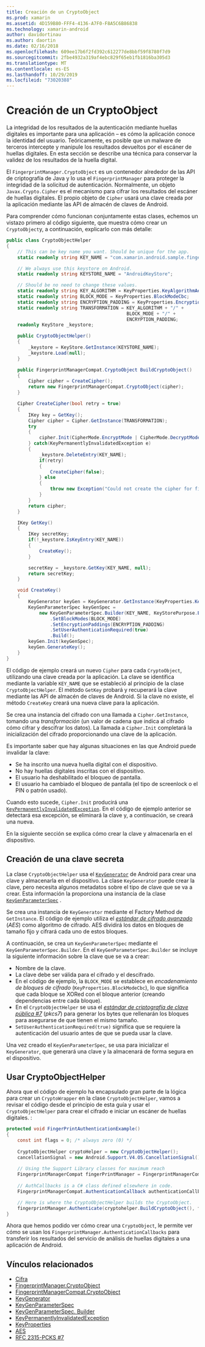```yaml
---
title: Creación de un CryptoObject
ms.prod: xamarin
ms.assetid: 4D159B80-FFF4-4136-A7F0-F8A5C6B86838
ms.technology: xamarin-android
author: davidortinau
ms.author: daortin
ms.date: 02/16/2018
ms.openlocfilehash: 609ee17b6f2fd392c612277de8bbf59f8780f7d9
ms.sourcegitcommit: 2fbe4932a319af4ebc829f65eb1fb1816ba305d3
ms.translationtype: MT
ms.contentlocale: es-ES
ms.lasthandoff: 10/29/2019
ms.locfileid: "73020388"
---
```

# <a name="creating-a-cryptoobject"></a>Creación de un CryptoObject

La integridad de los resultados de la autenticación mediante huellas digitales es importante para una aplicación &ndash; es cómo la aplicación conoce la identidad del usuario. Teóricamente, es posible que un malware de terceros intercepte y manipule los resultados devueltos por el escáner de huellas digitales. En esta sección se describe una técnica para conservar la validez de los resultados de la huella digital. 

El `FingerprintManager.CryptoObject` es un contenedor alrededor de las API de criptografía de Java y lo usa el `FingerprintManager` para proteger la integridad de la solicitud de autenticación. Normalmente, un objeto `Javax.Crypto.Cipher` es el mecanismo para cifrar los resultados del escáner de huellas digitales. El propio objeto de `Cipher` usará una clave creada por la aplicación mediante las API de almacén de claves de Android.

Para comprender cómo funcionan conjuntamente estas clases, echemos un vistazo primero al código siguiente, que muestra cómo crear un `CryptoObject`y, a continuación, explicarlo con más detalle:

```csharp
public class CryptoObjectHelper
{
    // This can be key name you want. Should be unique for the app.
    static readonly string KEY_NAME = "com.xamarin.android.sample.fingerprint_authentication_key";

    // We always use this keystore on Android.
    static readonly string KEYSTORE_NAME = "AndroidKeyStore";

    // Should be no need to change these values.
    static readonly string KEY_ALGORITHM = KeyProperties.KeyAlgorithmAes;
    static readonly string BLOCK_MODE = KeyProperties.BlockModeCbc;
    static readonly string ENCRYPTION_PADDING = KeyProperties.EncryptionPaddingPkcs7;
    static readonly string TRANSFORMATION = KEY_ALGORITHM + "/" +
                                            BLOCK_MODE + "/" +
                                            ENCRYPTION_PADDING;
    readonly KeyStore _keystore;

    public CryptoObjectHelper()
    {
        _keystore = KeyStore.GetInstance(KEYSTORE_NAME);
        _keystore.Load(null);
    }

    public FingerprintManagerCompat.CryptoObject BuildCryptoObject()
    {
        Cipher cipher = CreateCipher();
        return new FingerprintManagerCompat.CryptoObject(cipher);
    }

    Cipher CreateCipher(bool retry = true)
    {
        IKey key = GetKey();
        Cipher cipher = Cipher.GetInstance(TRANSFORMATION);
        try
        {
            cipher.Init(CipherMode.EncryptMode | CipherMode.DecryptMode, key);
        } catch(KeyPermanentlyInvalidatedException e)
        {
            _keystore.DeleteEntry(KEY_NAME);
            if(retry)
            {
                CreateCipher(false);
            } else
            {
                throw new Exception("Could not create the cipher for fingerprint authentication.", e);
            }
        }
        return cipher;
    }

    IKey GetKey()
    {
        IKey secretKey;
        if(!_keystore.IsKeyEntry(KEY_NAME))
        {
            CreateKey();
        }

        secretKey = _keystore.GetKey(KEY_NAME, null);
        return secretKey;
    }

    void CreateKey()
    {
        KeyGenerator keyGen = KeyGenerator.GetInstance(KeyProperties.KeyAlgorithmAes, KEYSTORE_NAME);
        KeyGenParameterSpec keyGenSpec =
            new KeyGenParameterSpec.Builder(KEY_NAME, KeyStorePurpose.Encrypt | KeyStorePurpose.Decrypt)
                .SetBlockModes(BLOCK_MODE)
                .SetEncryptionPaddings(ENCRYPTION_PADDING)
                .SetUserAuthenticationRequired(true)
                .Build();
        keyGen.Init(keyGenSpec);
        keyGen.GenerateKey();
    }
}
```

El código de ejemplo creará un nuevo `Cipher` para cada `CryptoObject`, utilizando una clave creada por la aplicación. La clave se identifica mediante la variable `KEY_NAME` que se estableció al principio de la clase `CryptoObjectHelper`. El método `GetKey` probará y recuperará la clave mediante las API de almacén de claves de Android. Si la clave no existe, el método `CreateKey` creará una nueva clave para la aplicación.

Se crea una instancia del cifrado con una llamada a `Cipher.GetInstance`, tomando una _transformación_ (un valor de cadena que indica al cifrado cómo cifrar y descifrar los datos). La llamada a `Cipher.Init` completará la inicialización del cifrado proporcionando una clave de la aplicación. 

Es importante saber que hay algunas situaciones en las que Android puede invalidar la clave: 

- Se ha inscrito una nueva huella digital con el dispositivo.
- No hay huellas digitales inscritas con el dispositivo.
- El usuario ha deshabilitado el bloqueo de pantalla.
- El usuario ha cambiado el bloqueo de pantalla (el tipo de screenlock o el PIN o patrón usado).

Cuando esto sucede, `Cipher.Init` producirá una [`KeyPermanentlyInvalidatedException`](https://developer.android.com/reference/android/security/keystore/KeyPermanentlyInvalidatedException.html). En el código de ejemplo anterior se detectará esa excepción, se eliminará la clave y, a continuación, se creará una nueva.

En la siguiente sección se explica cómo crear la clave y almacenarla en el dispositivo.

## <a name="creating-a-secret-key"></a>Creación de una clave secreta

La clase `CryptoObjectHelper` usa el [`KeyGenerator`](xref:Javax.Crypto.KeyGenerator) de Android para crear una clave y almacenarla en el dispositivo. La clase `KeyGenerator` puede crear la clave, pero necesita algunos metadatos sobre el tipo de clave que se va a crear. Esta información la proporciona una instancia de la clase [`KeyGenParameterSpec`](https://developer.android.com/reference/android/security/keystore/KeyGenParameterSpec.html) . 

Se crea una instancia de `KeyGenerator` mediante el Factory Method de `GetInstance`. El código de ejemplo utiliza el [_estándar de cifrado avanzado_](https://en.wikipedia.org/wiki/Advanced_Encryption_Standard) (_AES_) como algoritmo de cifrado. AES dividirá los datos en bloques de tamaño fijo y cifrará cada uno de estos bloques.

A continuación, se crea un `KeyGenParameterSpec` mediante el `KeyGenParameterSpec.Builder`. En el `KeyGenParameterSpec.Builder` se incluye la siguiente información sobre la clave que se va a crear:

- Nombre de la clave.
- La clave debe ser válida para el cifrado y el descifrado.
- En el código de ejemplo, la `BLOCK_MODE` se establece en _encadenamiento de bloques de cifrado_ (`KeyProperties.BlockModeCbc`), lo que significa que cada bloque se XORed con el bloque anterior (creando dependencias entre cada bloque). 
- En el `CryptoObjectHelper` se usa el [_estándar de criptografía de clave pública #7_](https://tools.ietf.org/html/rfc2315) (_pkcs7_) para generar los bytes que rellenarán los bloques para asegurarse de que tienen el mismo tamaño.
- `SetUserAuthenticationRequired(true)` significa que se requiere la autenticación del usuario antes de que se pueda usar la clave.

Una vez creado el `KeyGenParameterSpec`, se usa para inicializar el `KeyGenerator`, que generará una clave y la almacenará de forma segura en el dispositivo. 

## <a name="using-the-cryptoobjecthelper"></a>Usar CryptoObjectHelper

Ahora que el código de ejemplo ha encapsulado gran parte de la lógica para crear un `CryptoWrapper` en la clase `CryptoObjectHelper`, vamos a revisar el código desde el principio de esta guía y usar el `CryptoObjectHelper` para crear el cifrado e iniciar un escáner de huellas digitales. : 

```csharp
protected void FingerPrintAuthenticationExample()
{
    const int flags = 0; /* always zero (0) */
    
    CryptoObjectHelper cryptoHelper = new CryptoObjectHelper();
    cancellationSignal = new Android.Support.V4.OS.CancellationSignal();
    
    // Using the Support Library classes for maximum reach
    FingerprintManagerCompat fingerPrintManager = FingerprintManagerCompat.From(this);
    
    // AuthCallbacks is a C# class defined elsewhere in code.
    FingerprintManagerCompat.AuthenticationCallback authenticationCallback = new MyAuthCallbackSample(this);

    // Here is where the CryptoObjectHelper builds the CryptoObject. 
    fingerprintManager.Authenticate(cryptohelper.BuildCryptoObject(), flags, cancellationSignal, authenticationCallback, null);
}
```

Ahora que hemos podido ver cómo crear una `CryptoObject`, le permite ver cómo se usan los `FingerprintManager.AuthenticationCallbacks` para transferir los resultados del servicio de análisis de huellas digitales a una aplicación de Android.

## <a name="related-links"></a>Vínculos relacionados

- [Cifra](xref:Javax.Crypto.Cipher)
- [FingerprintManager.CryptoObject](https://developer.android.com/reference/android/hardware/fingerprint/FingerprintManager.CryptoObject.html)
- [FingerprintManagerCompat.CryptoObject](https://developer.android.com/reference/android/support/v4/hardware/fingerprint/FingerprintManagerCompat.CryptoObject.html)
- [KeyGenerator](xref:Javax.Crypto.KeyGenerator)
- [KeyGenParameterSpec](https://developer.android.com/reference/android/security/keystore/KeyGenParameterSpec.html)
- [KeyGenParameterSpec. Builder](https://developer.android.com/reference/android/security/keystore/KeyGenParameterSpec.Builder.html)
- [KeyPermanentlyInvalidatedException](https://developer.android.com/reference/android/security/keystore/KeyPermanentlyInvalidatedException.html)
- [KeyProperties](https://developer.android.com/reference/android/security/keystore/KeyProperties.html)
- [AES](https://en.wikipedia.org/wiki/Advanced_Encryption_Standard)
- [RFC 2315-PCKS #7](https://tools.ietf.org/html/rfc2315)
